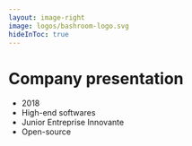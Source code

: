 ```yaml
---
layout: image-right
image: logos/bashroom-logo.svg
hideInToc: true
---
```


# Company presentation

- 2018
- High-end softwares
- Junior Entreprise Innovante
- Open-source
